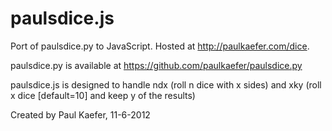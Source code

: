 paulsdice.js
============

Port of paulsdice.py to JavaScript. Hosted at http://paulkaefer.com/dice.

paulsdice.py is available at https://github.com/paulkaefer/paulsdice.py

paulsdice.js is designed to handle ndx (roll n dice with x sides) and xky (roll x dice [default=10] and keep y of the results)

Created by Paul Kaefer, 11-6-2012


